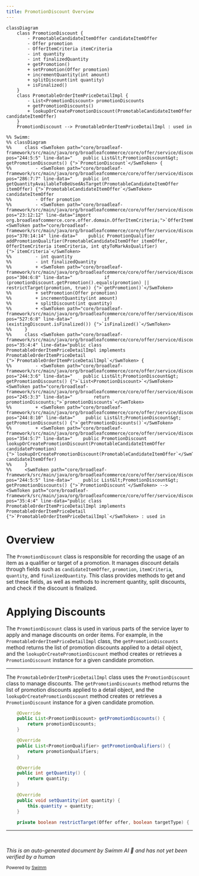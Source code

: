 ```yaml
---
title: PromotionDiscount Overview
---
```

```mermaid
classDiagram
    class PromotionDiscount {
        - PromotableCandidateItemOffer candidateItemOffer
        - Offer promotion
        - OfferItemCriteria itemCriteria
        - int quantity
        - int finalizedQuantity
        + getPromotion()
        + setPromotion(Offer promotion)
        + incrementQuantity(int amount)
        + splitDiscount(int quantity)
        + isFinalized()
    }
    class PromotableOrderItemPriceDetailImpl {
        - List<PromotionDiscount> promotionDiscounts
        + getPromotionDiscounts()
        + lookupOrCreatePromotionDiscount(PromotableCandidateItemOffer candidateItemOffer)
    }
    PromotionDiscount --> PromotableOrderItemPriceDetailImpl : used in

%% Swimm:
%% classDiagram
%%     class <SwmToken path="core/broadleaf-framework/src/main/java/org/broadleafcommerce/core/offer/service/discount/domain/PromotableOrderItemPriceDetailImpl.java" pos="244:5:5" line-data="    public List&lt;PromotionDiscount&gt; getPromotionDiscounts() {">`PromotionDiscount`</SwmToken> {
%%         - <SwmToken path="core/broadleaf-framework/src/main/java/org/broadleafcommerce/core/offer/service/discount/domain/PromotableOrderItemPriceDetailImpl.java" pos="286:7:7" line-data="    public int getQuantityAvailableToBeUsedAsTarget(PromotableCandidateItemOffer itemOffer) {">`PromotableCandidateItemOffer`</SwmToken> candidateItemOffer
%%         - Offer promotion
%%         - <SwmToken path="core/broadleaf-framework/src/main/java/org/broadleafcommerce/core/offer/service/discount/domain/PromotableOrderItemPriceDetailImpl.java" pos="23:12:12" line-data="import org.broadleafcommerce.core.offer.domain.OfferItemCriteria;">`OfferItemCriteria`</SwmToken> <SwmToken path="core/broadleaf-framework/src/main/java/org/broadleafcommerce/core/offer/service/discount/domain/PromotableOrderItemPriceDetailImpl.java" pos="370:14:14" line-data="    public PromotionQualifier addPromotionQualifier(PromotableCandidateItemOffer itemOffer, OfferItemCriteria itemCriteria, int qtyToMarkAsQualifier) {">`itemCriteria`</SwmToken>
%%         - int quantity
%%         - int finalizedQuantity
%%         + <SwmToken path="core/broadleaf-framework/src/main/java/org/broadleafcommerce/core/offer/service/discount/domain/PromotableOrderItemPriceDetailImpl.java" pos="304:6:8" line-data="            if (promotionDiscount.getPromotion().equals(promotion) || restrictTarget(promotion, true)) {">`getPromotion()`</SwmToken>
%%         + setPromotion(Offer promotion)
%%         + incrementQuantity(int amount)
%%         + splitDiscount(int quantity)
%%         + <SwmToken path="core/broadleaf-framework/src/main/java/org/broadleafcommerce/core/offer/service/discount/domain/PromotableOrderItemPriceDetailImpl.java" pos="527:6:8" line-data="            if (existingDiscount.isFinalized()) {">`isFinalized()`</SwmToken>
%%     }
%%     class <SwmToken path="core/broadleaf-framework/src/main/java/org/broadleafcommerce/core/offer/service/discount/domain/PromotableOrderItemPriceDetailImpl.java" pos="35:4:4" line-data="public class PromotableOrderItemPriceDetailImpl implements PromotableOrderItemPriceDetail {">`PromotableOrderItemPriceDetailImpl`</SwmToken> {
%%         - <SwmToken path="core/broadleaf-framework/src/main/java/org/broadleafcommerce/core/offer/service/discount/domain/PromotableOrderItemPriceDetailImpl.java" pos="244:3:6" line-data="    public List&lt;PromotionDiscount&gt; getPromotionDiscounts() {">`List<PromotionDiscount>`</SwmToken> <SwmToken path="core/broadleaf-framework/src/main/java/org/broadleafcommerce/core/offer/service/discount/domain/PromotableOrderItemPriceDetailImpl.java" pos="245:3:3" line-data="        return promotionDiscounts;">`promotionDiscounts`</SwmToken>
%%         + <SwmToken path="core/broadleaf-framework/src/main/java/org/broadleafcommerce/core/offer/service/discount/domain/PromotableOrderItemPriceDetailImpl.java" pos="244:8:10" line-data="    public List&lt;PromotionDiscount&gt; getPromotionDiscounts() {">`getPromotionDiscounts()`</SwmToken>
%%         + <SwmToken path="core/broadleaf-framework/src/main/java/org/broadleafcommerce/core/offer/service/discount/domain/PromotableOrderItemPriceDetailImpl.java" pos="354:5:7" line-data="    public PromotionDiscount lookupOrCreatePromotionDiscount(PromotableCandidateItemOffer candidatePromotion) {">`lookupOrCreatePromotionDiscount(PromotableCandidateItemOffer`</SwmToken> candidateItemOffer)
%%     }
%%     <SwmToken path="core/broadleaf-framework/src/main/java/org/broadleafcommerce/core/offer/service/discount/domain/PromotableOrderItemPriceDetailImpl.java" pos="244:5:5" line-data="    public List&lt;PromotionDiscount&gt; getPromotionDiscounts() {">`PromotionDiscount`</SwmToken> --> <SwmToken path="core/broadleaf-framework/src/main/java/org/broadleafcommerce/core/offer/service/discount/domain/PromotableOrderItemPriceDetailImpl.java" pos="35:4:4" line-data="public class PromotableOrderItemPriceDetailImpl implements PromotableOrderItemPriceDetail {">`PromotableOrderItemPriceDetailImpl`</SwmToken> : used in
```

# Overview

The <SwmToken path="core/broadleaf-framework/src/main/java/org/broadleafcommerce/core/offer/service/discount/domain/PromotableOrderItemPriceDetailImpl.java" pos="244:5:5" line-data="    public List&lt;PromotionDiscount&gt; getPromotionDiscounts() {">`PromotionDiscount`</SwmToken> class is responsible for recording the usage of an item as a qualifier or target of a promotion. It manages discount details through fields such as `candidateItemOffer`, <SwmToken path="core/broadleaf-framework/src/main/java/org/broadleafcommerce/core/offer/service/discount/domain/PromotableOrderItemPriceDetailImpl.java" pos="288:3:3" line-data="        Offer promotion = itemOffer.getOffer();">`promotion`</SwmToken>, <SwmToken path="core/broadleaf-framework/src/main/java/org/broadleafcommerce/core/offer/service/discount/domain/PromotableOrderItemPriceDetailImpl.java" pos="370:14:14" line-data="    public PromotionQualifier addPromotionQualifier(PromotableCandidateItemOffer itemOffer, OfferItemCriteria itemCriteria, int qtyToMarkAsQualifier) {">`itemCriteria`</SwmToken>, <SwmToken path="core/broadleaf-framework/src/main/java/org/broadleafcommerce/core/offer/service/discount/domain/PromotableOrderItemPriceDetailImpl.java" pos="255:3:3" line-data="        return quantity;">`quantity`</SwmToken>, and `finalizedQuantity`. This class provides methods to get and set these fields, as well as methods to increment quantity, split discounts, and check if the discount is finalized.

# Applying Discounts

The <SwmToken path="core/broadleaf-framework/src/main/java/org/broadleafcommerce/core/offer/service/discount/domain/PromotableOrderItemPriceDetailImpl.java" pos="244:5:5" line-data="    public List&lt;PromotionDiscount&gt; getPromotionDiscounts() {">`PromotionDiscount`</SwmToken> class is used in various parts of the service layer to apply and manage discounts on order items. For example, in the <SwmToken path="core/broadleaf-framework/src/main/java/org/broadleafcommerce/core/offer/service/discount/domain/PromotableOrderItemPriceDetailImpl.java" pos="35:4:4" line-data="public class PromotableOrderItemPriceDetailImpl implements PromotableOrderItemPriceDetail {">`PromotableOrderItemPriceDetailImpl`</SwmToken> class, the <SwmToken path="core/broadleaf-framework/src/main/java/org/broadleafcommerce/core/offer/service/discount/domain/PromotableOrderItemPriceDetailImpl.java" pos="244:8:8" line-data="    public List&lt;PromotionDiscount&gt; getPromotionDiscounts() {">`getPromotionDiscounts`</SwmToken> method returns the list of promotion discounts applied to a detail object, and the <SwmToken path="core/broadleaf-framework/src/main/java/org/broadleafcommerce/core/offer/service/discount/domain/PromotableOrderItemPriceDetailImpl.java" pos="354:5:5" line-data="    public PromotionDiscount lookupOrCreatePromotionDiscount(PromotableCandidateItemOffer candidatePromotion) {">`lookupOrCreatePromotionDiscount`</SwmToken> method creates or retrieves a <SwmToken path="core/broadleaf-framework/src/main/java/org/broadleafcommerce/core/offer/service/discount/domain/PromotableOrderItemPriceDetailImpl.java" pos="244:5:5" line-data="    public List&lt;PromotionDiscount&gt; getPromotionDiscounts() {">`PromotionDiscount`</SwmToken> instance for a given candidate promotion.

<SwmSnippet path="/core/broadleaf-framework/src/main/java/org/broadleafcommerce/core/offer/service/discount/domain/PromotableOrderItemPriceDetailImpl.java" line="243">

---

The <SwmToken path="core/broadleaf-framework/src/main/java/org/broadleafcommerce/core/offer/service/discount/domain/PromotableOrderItemPriceDetailImpl.java" pos="35:4:4" line-data="public class PromotableOrderItemPriceDetailImpl implements PromotableOrderItemPriceDetail {">`PromotableOrderItemPriceDetailImpl`</SwmToken> class uses the <SwmToken path="core/broadleaf-framework/src/main/java/org/broadleafcommerce/core/offer/service/discount/domain/PromotableOrderItemPriceDetailImpl.java" pos="244:5:5" line-data="    public List&lt;PromotionDiscount&gt; getPromotionDiscounts() {">`PromotionDiscount`</SwmToken> class to manage discounts. The <SwmToken path="core/broadleaf-framework/src/main/java/org/broadleafcommerce/core/offer/service/discount/domain/PromotableOrderItemPriceDetailImpl.java" pos="244:8:8" line-data="    public List&lt;PromotionDiscount&gt; getPromotionDiscounts() {">`getPromotionDiscounts`</SwmToken> method returns the list of promotion discounts applied to a detail object, and the <SwmToken path="core/broadleaf-framework/src/main/java/org/broadleafcommerce/core/offer/service/discount/domain/PromotableOrderItemPriceDetailImpl.java" pos="354:5:5" line-data="    public PromotionDiscount lookupOrCreatePromotionDiscount(PromotableCandidateItemOffer candidatePromotion) {">`lookupOrCreatePromotionDiscount`</SwmToken> method creates or retrieves a <SwmToken path="core/broadleaf-framework/src/main/java/org/broadleafcommerce/core/offer/service/discount/domain/PromotableOrderItemPriceDetailImpl.java" pos="244:5:5" line-data="    public List&lt;PromotionDiscount&gt; getPromotionDiscounts() {">`PromotionDiscount`</SwmToken> instance for a given candidate promotion.

```java
    @Override
    public List<PromotionDiscount> getPromotionDiscounts() {
        return promotionDiscounts;
    }

    @Override
    public List<PromotionQualifier> getPromotionQualifiers() {
        return promotionQualifiers;
    }

    @Override
    public int getQuantity() {
        return quantity;
    }

    @Override
    public void setQuantity(int quantity) {
        this.quantity = quantity;
    }

    private boolean restrictTarget(Offer offer, boolean targetType) {
```

---

</SwmSnippet>

&nbsp;

*This is an auto-generated document by Swimm AI 🌊 and has not yet been verified by a human*

<SwmMeta version="3.0.0" repo-id="Z2l0aHViJTNBJTNBQnJvYWRsZWFmQ29tbWVyY2UtZGVtby1uZXclM0ElM0FTd2ltbS1EZW1v" repo-name="BroadleafCommerce-demo-new" doc-type="overview"><sup>Powered by [Swimm](/)</sup></SwmMeta>
